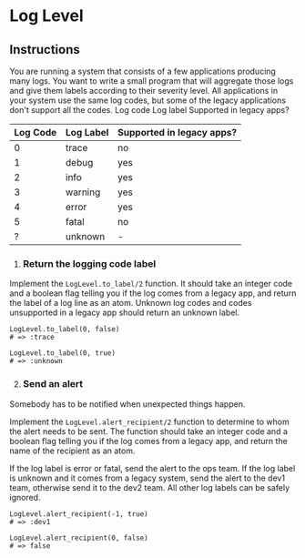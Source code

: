 # Log Level

## Instructions

You are running a system that consists of a few applications producing many logs. You want to write a small program that will aggregate those logs and give them labels according to their severity level. All applications in your system use the same log codes, but some of the legacy applications don't support all the codes.
Log code Log label Supported in legacy apps?

| Log Code | Log Label | Supported in legacy apps? |
| -------- | --------- | ------------------------- |
| 0        | trace     | no                        |
| 1        | debug     | yes                       |
| 2        | info      | yes                       |
| 3        | warning   | yes                       |
| 4        | error     | yes                       |
| 5        | fatal     | no                        |
| ?        | unknown   | -                         |

1. ### Return the logging code label

Implement the `LogLevel.to_label/2` function. It should take an integer code and a boolean flag telling you if the log comes from a legacy app, and return the label of a log line as an atom. Unknown log codes and codes unsupported in a legacy app should return an unknown label.

```
LogLevel.to_label(0, false)
# => :trace

LogLevel.to_label(0, true)
# => :unknown
```

2. ### Send an alert

Somebody has to be notified when unexpected things happen.

Implement the `LogLevel.alert_recipient/2` function to determine to whom the alert needs to be sent. The function should take an integer code and a boolean flag telling you if the log comes from a legacy app, and return the name of the recipient as an atom.

If the log label is error or fatal, send the alert to the ops team. If the log label is unknown and it comes from a legacy system, send the alert to the dev1 team, otherwise send it to the dev2 team. All other log labels can be safely ignored.

```
LogLevel.alert_recipient(-1, true)
# => :dev1

LogLevel.alert_recipient(0, false)
# => false
```
